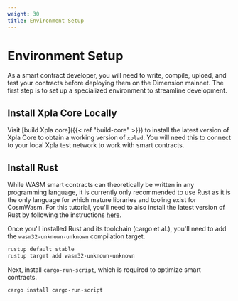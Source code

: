 ```yaml
---
weight: 30
title: Environment Setup
---
```


# Environment Setup

As a smart contract developer, you will need to write, compile, upload, and test your contracts before deploying them on the Dimension mainnet. The first step is to set up a specialized environment to streamline development.

## Install Xpla Core Locally

Visit [build Xpla core]({{< ref "build-core" >}}) to install the latest version of Xpla Core to obtain a working version of `xplad`. You will need this to connect to your local Xpla test network to work with smart contracts.

## Install Rust

While WASM smart contracts can theoretically be written in any programming language, it is currently only recommended to use Rust as it is the only language for which mature libraries and tooling exist for CosmWasm. For this tutorial, you'll need to also install the latest version of Rust by following the instructions [here](https://www.rust-lang.org/tools/install).

Once you'll installed Rust and its toolchain (cargo et al.), you'll need to add the `wasm32-unknown-unknown` compilation target.

```sh
rustup default stable
rustup target add wasm32-unknown-unknown
```

Next, install `cargo-run-script`, which is required to optimize smart contracts.

```sh
cargo install cargo-run-script
```
